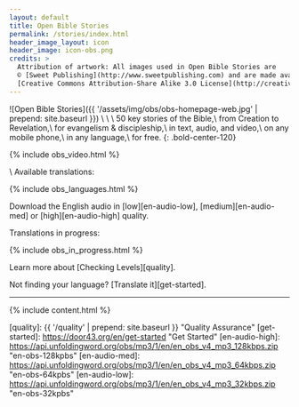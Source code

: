 ```yaml
---
layout: default
title: Open Bible Stories
permalink: /stories/index.html
header_image_layout: icon
header_image: icon-obs.png
credits: >
  Attribution of artwork: All images used in Open Bible Stories are
  © [Sweet Publishing](http://www.sweetpublishing.com) and are made available under a
  [Creative Commons Attribution-Share Alike 3.0 License](http://creativecommons.org/licenses/by-sa/3.0).
---
```


![Open Bible Stories]({{ '/assets/img/obs/obs-homepage-web.jpg' | prepend: site.baseurl }})
\\
\\
\\
50 key stories of the Bible,\\
from Creation to Revelation,\\
for evangelism & discipleship,\\
in text, audio, and video,\\
on any mobile phone,\\
in any language,\\
for free.
{: .bold-center-120}

{% include obs_video.html %}

\\
Available translations:

{% include obs_languages.html %}

Download the English audio in [low][en-audio-low], [medium][en-audio-med] or [high][en-audio-high] quality.

Translations in progress:

{% include obs_in_progress.html %}

Learn more about [Checking Levels][quality].

Not finding your language? [Translate it][get-started].


* * * * *

{% include content.html %}



[quality]: {{ '/quality' | prepend: site.baseurl }} "Quality Assurance"
[get-started]: https://door43.org/en/get-started "Get Started"
[en-audio-high]: https://api.unfoldingword.org/obs/mp3/1/en/en_obs_v4_mp3_128kbps.zip "en-obs-128kpbs"
[en-audio-med]: https://api.unfoldingword.org/obs/mp3/1/en/en_obs_v4_mp3_64kbps.zip "en-obs-64kpbs"
[en-audio-low]: https://api.unfoldingword.org/obs/mp3/1/en/en_obs_v4_mp3_32kbps.zip "en-obs-32kpbs"
